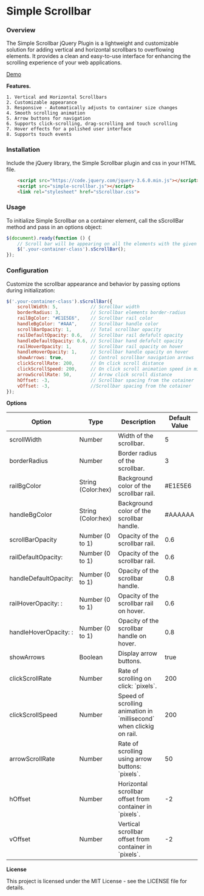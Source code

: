 <h1 id="documentaionHeader">Simple Scrollbar</h1>

<h3>Overview</h3>
 
<p>The Simple Scrollbar jQuery Plugin is a lightweight and customizable solution for adding vertical and horizontal scrollbars to overflowing elements. It provides a clean and easy-to-use interface for enhancing the scrolling experience of your web applications.

<a href="https://htmlpreview.github.io/?https://github.com/shyam3089/myJQueryPlugins/blob/main/simpleScrollBar/demo/demo.html">Demo</a>

<strong>Features.</strong>

    1. Vertical and Horizontal Scrollbars
    2. Customizable appearance
	3. Responsive - Automatically adjusts to container size changes
    4. Smooth scrolling animation
    5. Arrow buttons for navigation
    6. Supports click-scrolling, drag-scrolling and touch scrolling
    7. Hover effects for a polished user interface
    8. Supports touch events

<h3>Installation</h3>

Include the jQuery library, the Simple Scrollbar plugin and css in your HTML file.<br>

```html
    <script src="https://code.jquery.com/jquery-3.6.0.min.js"></script>
    <script src="simple-scrollbar.js"></script>
    <link rel="stylesheet" href="sScrollbar.css">
```

<h3>Usage</h3>

To initialize Simple Scrollbar on a container element, call the sScrollBar method and pass in an options object:

```javascript
$(document).ready(function () {
	// Scroll bar will be appearing on all the elements with the given class
	$('.your-container-class').sScrollBar(); 
});
```

<h3>Configuration</h3>

Customize the scrollbar appearance and behavior by passing options during initialization:
 
```javascript
$('.your-container-class').sScrollBar({
	scrollWidth: 5,            // Scrollbar width
	borderRadius: 3,           // Scrollbar elements border-radius
	railBgColor: "#E1E5E6",    // Scrollbar rail color
	handleBgColor: "#AAA",     // Scrollbar handle color
	scrollBarOpacity: 1,       // Total scrollbar opacity
	railDefaultOpacity: 0.6,   // Scrollbar rail defafult opacity
	handleDefaultOpacity: 0.6, // Scrollbar hand defafult opacity
	railHoverOpacity: 1,       // Scrollbar rail opacity on hover	
	handleHoverOpacity: 1,     // Scrollbar handle opacity on hover	
	showArrows: true,          // Control scrollbar navigation arrows
	clickScrollRate: 200,      // On click scroll distance
	clickScrollSpeed: 200,     // On click scroll animation speed in millisecond
	arrowScrollRate: 50,       // Arrow click scroll distance
	hOffset: -3,               // Scrollbar spacing from the cotainer
	vOffset: -3,               //Scrollbar spacing from the cotainer
});
```


<strong>Options</strong>

<table>
    <thead>
        <tr>
            <th>Option</th>
            <th>Type</th>
            <th>Description</th>
            <th>Default Value</th>
        </tr>
    </thead>
    <tbody>
        <tr>
            <td>scrollWidth</td>
            <td>Number</td>
            <td>Width of the scrollbar.</td>
            <td>5</td>
        </tr>
        <tr>
            <td>borderRadius</td>
            <td>Number</td>
            <td>Border radius of the scrollbar.</td>
            <td>3</td>
        </tr>
        <tr>
            <td>railBgColor</td>
            <td>String (Color:hex)</td>
            <td>Background color of the scrollbar rail.</td>
            <td>#E1E5E6</td>
        </tr>
        <tr>
            <td>handleBgColor</td>            
            <td>String (Color:hex)</td>
            <td>Background color of the scrollbar handle.</td>
            <td>#AAAAAA</td>
        </tr>
        <tr>
            <td>scrollBarOpacity</td>
            <td>Number (0 to 1)</td>
            <td>Opacity of the scrollbar rail.</td>
            <td>0.6</td>
        </tr>
        <tr>
            <td>railDefaultOpacity: </td>
            <td>Number (0 to 1)</td>
            <td>Opacity of the scrollbar rail.</td>
            <td>0.6</td>
        </tr>
        <tr>
            <td>handleDefaultOpacity: </td>
            <td>Number (0 to 1)</td>
            <td>Opacity of the scrollbar handle.</td>
            <td>0.8</td>
        </tr>
		 <tr>
            <td>railHoverOpacity: : </td>
            <td>Number (0 to 1)</td>
            <td>Opacity of the scrollbar rail on hover.</td>
            <td>0.6</td>
        </tr>
        <tr>
            <td>handleHoverOpacity: : </td>
            <td>Number (0 to 1)</td>
            <td>Opacity of the scrollbar handle on hover.</td>
            <td>0.8</td>
        </tr>
        <tr>
            <td>showArrows</td>
            <td>Boolean</td>
            <td>Display arrow buttons.</td>
            <td>true</td>
        </tr>
        <tr>
            <td>clickScrollRate</td>
            <td>Number</td>
            <td>Rate of scrolling on click: `pixels`.</td>
            <td>200</td>
        </tr>
        <tr>
            <td>clickScrollSpeed</td>
            <td>Number</td>
            <td>Speed of scrolling animation in `millisecond` when clickig on rail.</td>
            <td>200</td>
        </tr>
        <tr>
            <td>arrowScrollRate</td>
            <td>Number</td>
            <td>Rate of scrolling using arrow buttons: `pixels`.</td>
            <td>50</td>
        </tr>
        <tr>
            <td>hOffset</td>
            <td>Number</td>
            <td>Horizontal scrollbar offset from container in `pixels`.</td>
            <td>-2</td>
        </tr>
        <tr>
            <td>vOffset</td>
            <td>Number</td>
            <td>Vertical scrollbar offset from container in `pixels`.</td>
            <td>-2</td>
        </tr>
    </tbody>
</table>


<strong>License</strong>

This project is licensed under the MIT License - see the LICENSE file for details.
